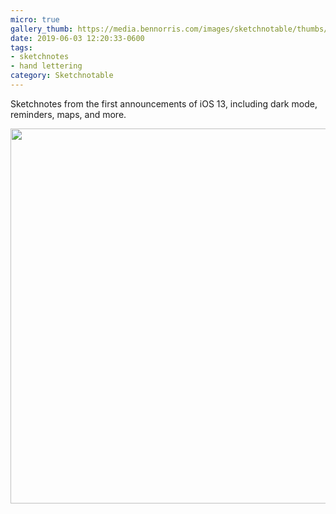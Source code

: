 ```yaml
---
micro: true
gallery_thumb: https://media.bennorris.com/images/sketchnotable/thumbs/wwdc-2019-ios.jpg
date: 2019-06-03 12:20:33-0600
tags:
- sketchnotes
- hand lettering
category: Sketchnotable
---
```


Sketchnotes from the first announcements of iOS 13, including dark mode, reminders, maps, and more.

<img src="https://media.bennorris.com/images/sketchnotable/wwdc-2019/wwdc-2019-ios.jpg" width="600" height="600" alt="" />